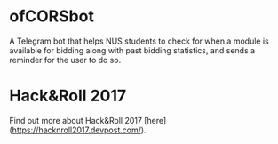 # ofCORSbot
A Telegram bot that helps NUS students to check for when a module is available for bidding along with past bidding statistics, and sends a reminder for the user to do so.

# Hack&Roll 2017
Find out more about Hack&Roll 2017 [here] (https://hacknroll2017.devpost.com/).

